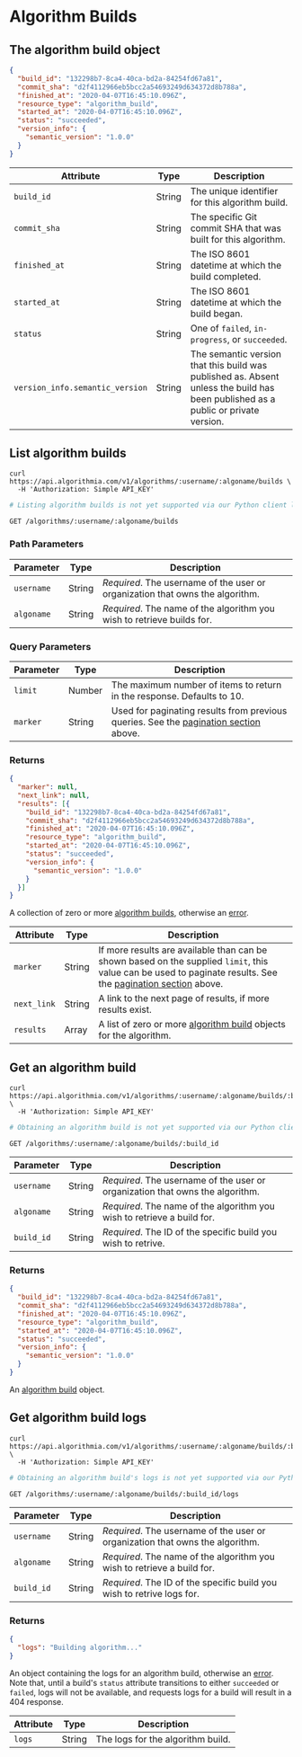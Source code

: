 # Algorithm Builds

## The algorithm build object

```json
{
  "build_id": "132298b7-8ca4-40ca-bd2a-84254fd67a81",
  "commit_sha": "d2f4112966eb5bcc2a54693249d634372d8b788a",
  "finished_at": "2020-04-07T16:45:10.096Z",
  "resource_type": "algorithm_build",
  "started_at": "2020-04-07T16:45:10.096Z",
  "status": "succeeded",
  "version_info": {
    "semantic_version": "1.0.0"
  }
}
```

|Attribute|Type|Description|
|-|-|-|
|`build_id`|String|The unique identifier for this algorithm build.|
|`commit_sha`|String|The specific Git commit SHA that was built for this algorithm.|
|`finished_at`|String|The ISO 8601 datetime at which the build completed.|
|`started_at`|String|The ISO 8601 datetime at which the build began.|
|`status`|String|One of `failed`, `in-progress`, or `succeeded`.|
|`version_info.semantic_version`|String|The semantic version that this build was published as. Absent unless the build has been published as a public or private version.|

## List algorithm builds

```shell
curl https://api.algorithmia.com/v1/algorithms/:username/:algoname/builds \
  -H 'Authorization: Simple API_KEY'
```

```python
# Listing algorithm builds is not yet supported via our Python client library.
```

`GET /algorithms/:username/:algoname/builds`

### Path Parameters

|Parameter|Type|Description|
|-|-|-|
|`username`|String|*Required*. The username of the user or organization that owns the algorithm.|
|`algoname`|String|*Required*. The name of the algorithm you wish to retrieve builds for.|

### Query Parameters

|Parameter|Type|Description|
|-|-|-|
|`limit`|Number|The maximum number of items to return in the response. Defaults to 10.|
|`marker`|String|Used for paginating results from previous queries. See the [pagination section](#pagination) above.|

### Returns

```json
{
  "marker": null,
  "next_link": null,
  "results": [{
    "build_id": "132298b7-8ca4-40ca-bd2a-84254fd67a81",
    "commit_sha": "d2f4112966eb5bcc2a54693249d634372d8b788a",
    "finished_at": "2020-04-07T16:45:10.096Z",
    "resource_type": "algorithm_build",
    "started_at": "2020-04-07T16:45:10.096Z",
    "status": "succeeded",
    "version_info": {
      "semantic_version": "1.0.0"
    }
  }]
}
```

A collection of zero or more [algorithm builds](#the-algorithm-build-object), otherwise an [error](#errors).

|Attribute|Type|Description|
|-|-|-|
|`marker`|String|If more results are available than can be shown based on the supplied `limit`, this value can be used to paginate results. See the [pagination section](#pagination) above.|
|`next_link`|String|A link to the next page of results, if more results exist.|
|`results`|Array|A list of zero or more [algorithm build](#the-algorithm-build-object) objects for the algorithm.|

## Get an algorithm build

```shell
curl https://api.algorithmia.com/v1/algorithms/:username/:algoname/builds/:build_id \
  -H 'Authorization: Simple API_KEY'
```

```python
# Obtaining an algorithm build is not yet supported via our Python client library.
```

`GET /algorithms/:username/:algoname/builds/:build_id`

|Parameter|Type|Description|
|-|-|-|
|`username`|String|*Required*. The username of the user or organization that owns the algorithm.|
|`algoname`|String|*Required*. The name of the algorithm you wish to retrieve a build for.|
|`build_id`|String|*Required*. The ID of the specific build you wish to retrive.|

### Returns

```json
{
  "build_id": "132298b7-8ca4-40ca-bd2a-84254fd67a81",
  "commit_sha": "d2f4112966eb5bcc2a54693249d634372d8b788a",
  "finished_at": "2020-04-07T16:45:10.096Z",
  "resource_type": "algorithm_build",
  "started_at": "2020-04-07T16:45:10.096Z",
  "status": "succeeded",
  "version_info": {
    "semantic_version": "1.0.0"
  }
}
```

An [algorithm build](#the-algorithm-build-object) object.

## Get algorithm build logs

```shell
curl https://api.algorithmia.com/v1/algorithms/:username/:algoname/builds/:build_id/logs \
  -H 'Authorization: Simple API_KEY'
```

```python
# Obtaining an algorithm build's logs is not yet supported via our Python client library.
```

`GET /algorithms/:username/:algoname/builds/:build_id/logs`

|Parameter|Type|Description|
|-|-|-|
|`username`|String|*Required*. The username of the user or organization that owns the algorithm.|
|`algoname`|String|*Required*. The name of the algorithm you wish to retrieve a build for.|
|`build_id`|String|*Required*. The ID of the specific build you wish to retrive logs for.|

### Returns

```json
{
  "logs": "Building algorithm..."
}
```

An object containing the logs for an algorithm build, otherwise an [error](#errors). Note that, until a build's `status` attribute transitions to either `succeeded` or `failed`, logs will not be available, and requests logs for a build will result in a 404 response.

|Attribute|Type|Description|
|-|-|-|
|`logs`|String|The logs for the algorithm build.|
